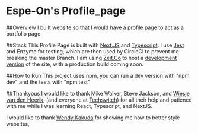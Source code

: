 # Espe-On's Profile_page

##Overview
I built website so that I would have a profile page to act as a portfolio page. 

##Stack
This Profile Page is built with [Next.JS](https://github.com/zeit/next.js) and [Typescript](https://github.com/microsoft/TypeScript). I use [Jest](https://github.com/facebook/jest) and Enzyme for testing, which are then used by CircleCI to prevent me breaking the master Branch. I am using [Zeit.Co](https://zeit.co/) to host a [development version](https://profile-page-git-master.espe-on.now.sh/) of the site, with a production build coming soon. 

##How to Run 
This project uses npm, you can run a dev version with "npm dev" and the tests with "npm test"

##Thankyous
I would like to thank Mike Walker, Steve Jackson, and [Wiesje van den Heerik](https://github.com/Wiesje), (and everyone at [Techswitch](https://www.techswitch.co.uk/)) for all their help and patience with me while I was learning React, Typescript, and NextJS. 

I would like to thank [Wendy Kakuda](https://github.com/alteredco) for showing me how to better style websites, 

 